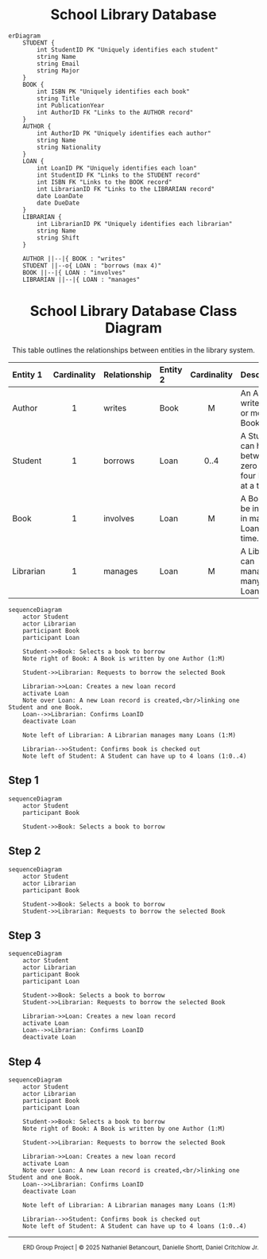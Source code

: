 # <center>School Library Database</center>
```mermaid
erDiagram
    STUDENT {
        int StudentID PK "Uniquely identifies each student"
        string Name
        string Email
        string Major
    }
    BOOK {
        int ISBN PK "Uniquely identifies each book"
        string Title
        int PublicationYear
        int AuthorID FK "Links to the AUTHOR record"
    }
    AUTHOR {
        int AuthorID PK "Uniquely identifies each author"
        string Name
        string Nationality
    }
    LOAN {
        int LoanID PK "Uniquely identifies each loan"
        int StudentID FK "Links to the STUDENT record"
        int ISBN FK "Links to the BOOK record"
        int LibrarianID FK "Links to the LIBRARIAN record"
        date LoanDate
        date DueDate
    }
    LIBRARIAN {
        int LibrarianID PK "Uniquely identifies each librarian"
        string Name
        string Shift
    }

    AUTHOR ||--|{ BOOK : "writes"
    STUDENT ||--o{ LOAN : "borrows (max 4)"
    BOOK ||--|{ LOAN : "involves"
    LIBRARIAN ||--|{ LOAN : "manages"
```
<center>
<h1>School Library Database Class Diagram</h1>

This table outlines the relationships between entities in the library system.

| Entity 1  | Cardinality | Relationship | Entity 2  | Cardinality | Description                                                 |
| :-------- | :---------: | :----------- | :-------- | :---------: | :---------------------------------------------------------- |
| Author    |      1      | writes       | Book      |      M      | An Author writes one or more Books.                         |
| Student   |      1      | borrows      | Loan      |    0..4     | A Student can have between zero and four Loans at a time.   |
| Book      |      1      | involves     | Loan      |      M      | A Book can be involved in many Loans over time.             |
| Librarian |      1      | manages      | Loan      |      M      | A Librarian can manage many Loans.                          |
</center>

```mermaid
sequenceDiagram
    actor Student
    actor Librarian
    participant Book
    participant Loan

    Student->>Book: Selects a book to borrow
    Note right of Book: A Book is written by one Author (1:M)

    Student->>Librarian: Requests to borrow the selected Book
    
    Librarian->>Loan: Creates a new loan record
    activate Loan
    Note over Loan: A new Loan record is created,<br/>linking one Student and one Book.
    Loan-->>Librarian: Confirms LoanID
    deactivate Loan
    
    Note left of Librarian: A Librarian manages many Loans (1:M)

    Librarian-->>Student: Confirms book is checked out
    Note left of Student: A Student can have up to 4 loans (1:0..4)
```
## Step 1
```mermaid
sequenceDiagram
    actor Student
    participant Book

    Student->>Book: Selects a book to borrow
```
## Step 2
```mermaid
sequenceDiagram
    actor Student
    actor Librarian
    participant Book

    Student->>Book: Selects a book to borrow
    Student->>Librarian: Requests to borrow the selected Book
```
## Step 3
```mermaid
sequenceDiagram
    actor Student
    actor Librarian
    participant Book
    participant Loan

    Student->>Book: Selects a book to borrow
    Student->>Librarian: Requests to borrow the selected Book
    
    Librarian->>Loan: Creates a new loan record
    activate Loan
    Loan-->>Librarian: Confirms LoanID
    deactivate Loan
```
## Step 4
```mermaid
sequenceDiagram
    actor Student
    actor Librarian
    participant Book
    participant Loan

    Student->>Book: Selects a book to borrow
    Note right of Book: A Book is written by one Author (1:M)

    Student->>Librarian: Requests to borrow the selected Book
    
    Librarian->>Loan: Creates a new loan record
    activate Loan
    Note over Loan: A new Loan record is created,<br/>linking one Student and one Book.
    Loan-->>Librarian: Confirms LoanID
    deactivate Loan
    
    Note left of Librarian: A Librarian manages many Loans (1:M)

    Librarian-->>Student: Confirms book is checked out
    Note left of Student: A Student can have up to 4 loans (1:0..4)
```

---
<footer>
<p align="right">
  <small>ERD Group Project | © 2025 Nathaniel Betancourt, Danielle Shortt, Daniel Critchlow Jr.</small>
</p>
</footer>